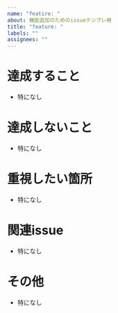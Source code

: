 ```yaml
---
name: "featire: "
about: 機能追加のためのissueテンプレ用
title: "feature: "
labels: ""
assignees: ""
---
```


# 達成すること

- 特になし

# 達成しないこと

- 特になし

# 重視したい箇所

- 特になし

# 関連issue

- 特になし

# その他

- 特になし
